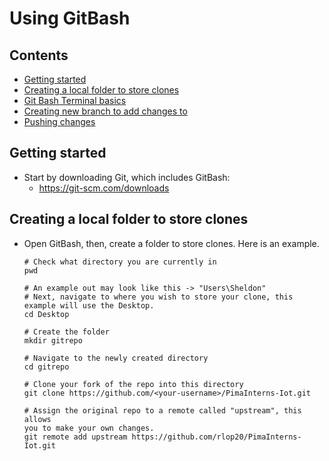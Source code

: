 # Using GitBash

## Contents

* [Getting started](#getting-started)
* [Creating a local folder to store clones](#writing-code)
* [Git Bash Terminal basics](#testing-code)
* [Creating new branch to add changes to](#opening-a-pull-request)
* [Pushing changes](#code-of-conduct)

## Getting started

* Start by downloading Git, which includes GitBash:
    * https://git-scm.com/downloads

## Creating a local folder to store clones

* Open GitBash, then, create a folder to store clones. Here is an example.
    ```GitBash
    # Check what directory you are currently in
    pwd

    # An example out may look like this -> "Users\Sheldon"
    # Next, navigate to where you wish to store your clone, this example will use the Desktop.
    cd Desktop

    # Create the folder
    mkdir gitrepo

    # Navigate to the newly created directory
    cd gitrepo

    # Clone your fork of the repo into this directory
    git clone https://github.com/<your-username>/PimaInterns-Iot.git

    # Assign the original repo to a remote called "upstream", this allows 
    you to make your own changes.
    git remote add upstream https://github.com/rlop20/PimaInterns-Iot.git
```


